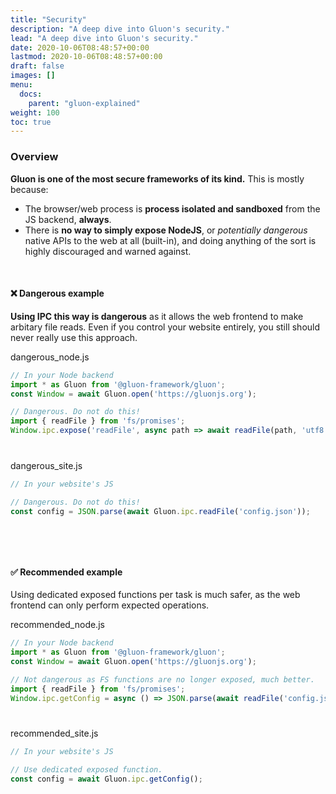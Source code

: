 ```yaml
---
title: "Security"
description: "A deep dive into Gluon's security."
lead: "A deep dive into Gluon's security."
date: 2020-10-06T08:48:57+00:00
lastmod: 2020-10-06T08:48:57+00:00
draft: false
images: []
menu:
  docs:
    parent: "gluon-explained"
weight: 100
toc: true
---
```


### Overview

**Gluon is one of the most secure frameworks of its kind.** This is mostly because:
- The browser/web process is **process isolated and sandboxed** from the JS backend, **always**.
- There is **no way to simply expose NodeJS**, or *potentially dangerous* native APIs to the web at all (built-in), and doing anything of the sort is highly discouraged and warned against.

<br>

#### ❌ Dangerous example

**Using IPC this way is dangerous** as it allows the web frontend to make arbitary file reads. Even if you control your website entirely, you still should never really use this approach.

<div class="glow" style="--glow-hue: 320">
<div class="filename">dangerous_node.js</div>

```js
// In your Node backend
import * as Gluon from '@gluon-framework/gluon';
const Window = await Gluon.open('https://gluonjs.org');

// Dangerous. Do not do this!
import { readFile } from 'fs/promises';
Window.ipc.expose('readFile', async path => await readFile(path, 'utf8'));
```

</div>

<div style="margin-bottom: 40px"></div>

<div class="glow" style="--glow-hue: 220">
<div class="filename">dangerous_site.js</div>

```js
// In your website's JS

// Dangerous. Do not do this!
const config = JSON.parse(await Gluon.ipc.readFile('config.json'));
```

</div>

<div style="margin-bottom: 80px"></div>

#### ✅ Recommended example

Using dedicated exposed functions per task is much safer, as the web frontend can only perform expected operations.

<div class="glow" style="--glow-hue: 320">
<div class="filename">recommended_node.js</div>

```js
// In your Node backend
import * as Gluon from '@gluon-framework/gluon';
const Window = await Gluon.open('https://gluonjs.org');

// Not dangerous as FS functions are no longer exposed, much better.
import { readFile } from 'fs/promises';
Window.ipc.getConfig = async () => JSON.parse(await readFile('config.json', 'utf8'));
```

</div>

<div style="margin-bottom: 40px"></div>

<div class="glow" style="--glow-hue: 220">
<div class="filename">recommended_site.js</div>

```js
// In your website's JS

// Use dedicated exposed function.
const config = await Gluon.ipc.getConfig();
```

</div>
